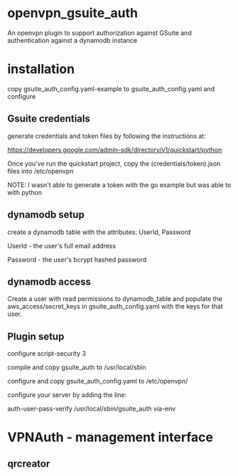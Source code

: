 # openvpn_gsuite_auth
An openvpn plugin to support authorization against GSuite and authentication against a dynamodb instance

# installation

copy gsuite_auth_config.yaml-example to gsuite_auth_config.yaml and configure

## Gsuite credentials
generate credentials and token files by following the instructions at:

https://developers.google.com/admin-sdk/directory/v1/quickstart/python

Once you've run the quickstart project, copy the (credentials/token).json files into /etc/openvpn

NOTE: I wasn't able to generate a token with the go example but was able to with python

## dynamodb setup
create a dynamodb table with the attributes: UserId, Password

UserId - the user's full email address

Password - the user's bcrypt hashed password

## dynamodb access

Create a user with read permissions to dynamodb_table and populate the aws_access/secret_keys in gsuite_auth_config.yaml with the keys for that user.

## Plugin setup

configure script-security 3

compile and copy gsuite_auth to /usr/local/sbin

configure and copy gsuite_auth_config.yaml to /etc/openvpn/

configure your server by adding the line:

auth-user-pass-verify /usr/local/sbin/gsuite_auth via-env

# VPNAuth - management interface

## qrcreator
